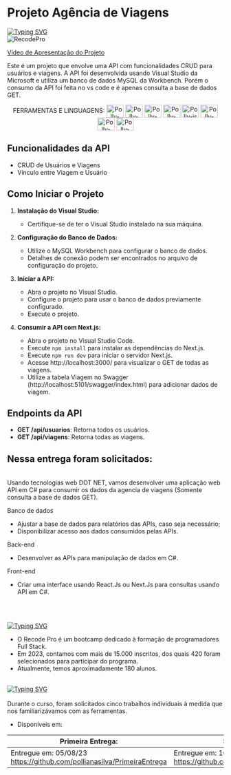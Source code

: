 # Projeto Agência de Viagens
[![Typing SVG](https://readme-typing-svg.herokuapp.com?font=Montserrat&size=30&pause=1000&color=FD8524&random=false&width=435&lines=Última+Entrega)](https://git.io/typing-svg)<br>
![RecodePro](https://img.shields.io/badge/RecodePro-fd8524?style=for-the-badge&logo=chipperci&logoColor=white)
<br>

[Vídeo de Apresentação do Projeto](https://youtu.be/8gt03-jJXyA)

Este é um projeto que envolve uma API com funcionalidades CRUD para usuários e viagens. A API foi desenvolvida usando Visual Studio da Microsoft e utiliza um banco de dados MySQL da Workbench.
Porém o consumo da API foi feita no vs code e é apenas consulta a base de dados GET. 


<div style="display: inline_block" align = "center">
FERRAMENTAS E LINGUAGENS:

 <img align="center" alt="Polly-visualstudio" height="30" width="40" src="https://cdn.jsdelivr.net/gh/devicons/devicon/icons/visualstudio/visualstudio-plain.svg">
 <img align="center" alt="Polly-CS" height="30" width="40" src="https://cdn.jsdelivr.net/gh/devicons/devicon/icons/csharp/csharp-original.svg"> 
 <img align="center" alt="Polly-bootstrap" height="30" width="40" src="https://cdn.jsdelivr.net/gh/devicons/devicon/icons/bootstrap/bootstrap-original.svg"> 
 <img align="center" alt="Polly-next" height="30" width="40" src="https://skillicons.dev/icons?i=next" /> 
 <img align="center" alt="Polly-js" height="30" width="40" src="https://skillicons.dev/icons?i=js" /> 
 <img align="center" alt="Polly-Mysql" height="30" width="40" src="https://cdn.jsdelivr.net/gh/devicons/devicon/icons/mysql/mysql-original.svg">
<img align="center" alt="Polly-CSS" height="30" width="40" src="https://cdn.jsdelivr.net/gh/devicons/devicon/icons/css3/css3-original.svg">
<img align="center" alt="Polly-VS" height="30" width="40" src="https://cdn.jsdelivr.net/gh/devicons/devicon/icons/vscode/vscode-original.svg">  
</div> 





## Funcionalidades da API

- CRUD de Usuários e Viagens
- Vínculo entre Viagem e Usuário

## Como Iniciar o Projeto

1. **Instalação do Visual Studio:**
   - Certifique-se de ter o Visual Studio instalado na sua máquina.

2. **Configuração do Banco de Dados:**
   - Utilize o MySQL Workbench para configurar o banco de dados.
   - Detalhes de conexão podem ser encontrados no arquivo de configuração do projeto.

3. **Iniciar a API:**
   - Abra o projeto no Visual Studio.
   - Configure o projeto para usar o banco de dados previamente configurado.
   - Execute o projeto.

4. **Consumir a API com Next.js:**
   - Abra o projeto no Visual Studio Code.
   - Execute `npm install` para instalar as dependências do Next.js.
   - Execute `npm run dev` para iniciar o servidor Next.js.
   - Acesse http://localhost:3000/ para visualizar o GET de todas as viagens.
   - Utilize a tabela Viagem no Swagger (http://localhost:5101/swagger/index.html) para adicionar dados de viagem.

## Endpoints da API

- **GET /api/usuarios**: Retorna todos os usuários.
- **GET /api/viagens**: Retorna todas as viagens.



## Nessa entrega foram solicitados:
<br>
Usando tecnologias web DOT NET, vamos desenvolver uma aplicação web API em C# para consumir os dados da agencia de viagens (Somente consulta a base de dados GET).

Banco de dados 

- Ajustar a base de dados para relatórios das APIs, caso seja necessário;
- Disponibilizar acesso aos dados consumidos pelas APIs.

Back-end 

- Desenvolver as APIs para manipulação de dados em C#.  

Front-end 

- Criar uma interface  usando React.Js ou Next.Js  para consultas usando API em C#. 

<br><br>
<div><a href="https://git.io/typing-svg"><img src="https://readme-typing-svg.herokuapp.com?font=Montserrat&size=30&pause=1000&color=FD8524&random=false&width=435&lines=Sobre+o+RecodePro" alt="Typing SVG" /></a></div>

- O Recode Pro é um bootcamp dedicado à formação de programadores Full Stack.
-  Em 2023, contamos com mais de 15.000 inscritos, dos quais 420 foram selecionados para participar do programa.
-  Atualmente, temos aproximadamente 180 alunos.
<br> 
<div><a href="https://git.io/typing-svg"><img src="https://readme-typing-svg.herokuapp.com?font=Montserrat&size=30&pause=1000&color=FD8524&random=false&width=435&lines=Desenvolvimento+Cont%C3%ADnuo" alt="Typing SVG" /></a></div>
<br>
Durante o curso, foram solicitados cinco trabalhos individuais à medida que nos familiarizávamos com as ferramentas.
 
- Disponíveis em:

| Primeira Entrega:| Segunda Entrega: | Terceira Entrega | Quarta Entrega | Última Entrega |
| --- | --- | --- | --- | --- |
| Entregue em: 05/08/23<br> https://github.com/pollianasilva/PrimeiraEntrega| Entregue em: 16/10/23<br> https://github.com/pollianasilva/SegundaEntrega | Entregue em: 03/11/23<br> https://github.com/pollianasilva/TerceiraEntrega | Entregue em: 13/12/23<br>https://github.com/pollianasilva/QuartaEntrega | Entregue em 10/01/24<br>https://github.com/pollianasilva/UltimaEntrega | 
